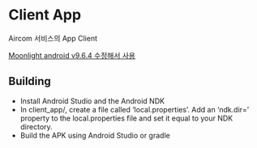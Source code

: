 # Client App

Aircom 서비스의 App Client

[Moonlight android v9.6.4 수정해서 사용](https://github.com/moonlight-stream/moonlight-android/releases/tag/v9.6.4)



## Building

* Install Android Studio and the Android NDK
* In client_app/, create a file called ‘local.properties’. Add an ‘ndk.dir=’ property to the local.properties file and set it equal to your NDK directory.
* Build the APK using Android Studio or gradle
